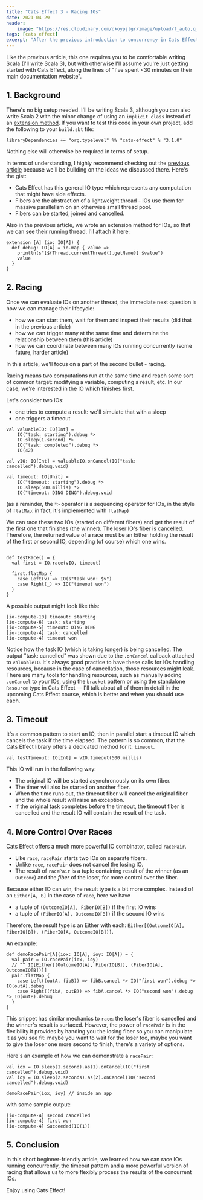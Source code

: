 ```yaml
---
title: "Cats Effect 3 - Racing IOs"
date: 2021-04-29
header:
    image: "https://res.cloudinary.com/dkoypjlgr/image/upload/f_auto,q_auto:good,c_auto,w_1200,h_300,g_auto,fl_progressive/v1715952116/blog_cover_large_phe6ch.jpg"
tags: [cats effect]
excerpt: "After the previous introduction to concurrency in Cats Effect, we'll look at how to manage racing IOs and fibers."
---
```


Like the previous article, this one requires you to be comfortable writing Scala (I'll write Scala 3), but with otherwise I'll assume you're just getting started with Cats Effect, along the lines of "I've spent <30 minutes on their main documentation website".

## 1. Background

There's no big setup needed. I'll be writing Scala 3, although you can also write Scala 2 with the minor change of using an `implicit class` instead of an [extension method](/scala-3-extension-methods). If you want to test this code in your own project, add the following to your `build.sbt` file:

```scala3
libraryDependencies += "org.typelevel" %% "cats-effect" % "3.1.0"
```

Nothing else will otherwise be required in terms of setup.

In terms of understanding, I highly recommend checking out the [previous article](/cats-effect-fibers) because we'll be building on the ideas we discussed there. Here's the gist:

* Cats Effect has this general IO type which represents any computation that might have side effects.
* Fibers are the abstraction of a lightweight thread - IOs use them for massive parallelism on an otherwise small thread pool.
* Fibers can be started, joined and cancelled.

Also in the previous article, we wrote an extension method for IOs, so that we can see their running thread. I'll attach it here:

```scala3
extension [A] (io: IO[A]) {
  def debug: IO[A] = io.map { value =>
    println(s"[${Thread.currentThread().getName}] $value")
    value
  }
}
```

## 2. Racing

Once we can evaluate IOs on another thread, the immediate next question is how we can manage their lifecycle:

- how we can start them, wait for them and inspect their results (did that in the previous article)
- how we can trigger many at the same time and determine the relationship between them (this article)
- how we can coordinate between many IOs running concurrently (some future, harder article)

In this article, we'll focus on a part of the second bullet - racing.

Racing means two computations run at the same time and reach some sort of common target: modifying a variable, computing a result, etc. In our case, we're interested in the IO which finishes first.

Let's consider two IOs:

- one tries to compute a result: we'll simulate that with a sleep
- one triggers a timeout

```scala3
val valuableIO: IO[Int] =
    IO("task: starting").debug *>
    IO.sleep(1.second) *>
    IO("task: completed").debug *>
    IO(42)

val vIO: IO[Int] = valuableIO.onCancel(IO("task: cancelled").debug.void)

val timeout: IO[Unit] =
    IO("timeout: starting").debug *>
    IO.sleep(500.millis) *>
    IO("timeout: DING DING").debug.void
```

(as a reminder, the `*>` operator is a sequencing operator for IOs, in the style of `flatMap`: in fact, it's implemented with `flatMap`)

We can race these two IOs (started on different fibers) and get the result of the first one that finishes (the winner). The loser IO's fiber is cancelled. Therefore, the returned value of a race must be an Either holding the result of the first or second IO, depending (of course) which one wins.

```scala3

def testRace() = {
  val first = IO.race(vIO, timeout)

  first.flatMap {
    case Left(v) => IO(s"task won: $v")
    case Right(_) => IO("timeout won")
  }
}
```

A possible output might look like this:

```
[io-compute-10] timeout: starting
[io-compute-6] task: starting
[io-compute-5] timeout: DING DING
[io-compute-4] task: cancelled
[io-compute-4] timeout won
```

Notice how the task IO (which is taking longer) is being cancelled. The output "task: cancelled" was shown due to the `.onCancel` callback attached to `valuableIO`. It's always good practice to have these calls for IOs handling resources, because in the case of cancellation, those resources might leak. There are many tools for handling resources, such as manually adding `.onCancel` to your IOs, using the `bracket` pattern or using the standalone `Resource` type in Cats Effect &mdash; I'll talk about all of them in detail in the upcoming Cats Effect course, which is better and when you should use each.

## 3. Timeout

It's a common pattern to start an IO, then in parallel start a timeout IO which cancels the task if the time elapsed. The pattern is so common, that the Cats Effect library offers a dedicated method for it: `timeout`.

```scala3
val testTimeout: IO[Int] = vIO.timeout(500.millis)
```

This IO will run in the following way:

- The original IO will be started asynchronously on its own fiber.
- The timer will also be started on another fiber.
- When the time runs out, the timeout fiber will cancel the original fiber and the whole result will raise an exception.
- If the original task completes before the timeout, the timeout fiber is cancelled and the result IO will contain the result of the task.

## 4. More Control Over Races

Cats Effect offers a much more powerful IO combinator, called `racePair`.

- Like `race`, `racePair` starts two IOs on separate fibers.
- Unlike `race`, `racePair` does not cancel the losing IO.
- The result of `racePair` is a tuple containing result of the winner (as an `Outcome`) and the _fiber_ of the loser, for more control over the fiber.

Because either IO can win, the result type is a bit more complex. Instead of an `Either[A, B]` in the case of `race`, here we have

- a tuple of `(OutcomeIO[A], FiberIO[B])` if the first IO wins
- a tuple of `(FiberIO[A], OutcomeIO[B])` if the second IO wins

Therefore, the result type is an Either with each: `Either[(OutcomeIO[A], FiberIO[B]), (FiberIO[A, OutcomeIO[B])]`.

An example:

```scala3
def demoRacePair[A](iox: IO[A], ioy: IO[A]) = {
  val pair = IO.racePair(iox, ioy)
  // ^^ IO[Either[(OutcomeIO[A], FiberIO[B]), (FiberIO[A], OutcomeIO[B])]]
  pair.flatMap {
    case Left((outA, fibB)) => fibB.cancel *> IO("first won").debug *> IO(outA).debug
    case Right((fibA, outB)) => fibA.cancel *> IO("second won").debug *> IO(outB).debug
  }
}
```

This snippet has similar mechanics to `race`: the loser's fiber is cancelled and the winner's result is surfaced. However, the power of `racePair` is in the flexibility it provides by handing you the losing fiber so you can manipulate it as you see fit: maybe you want to wait for the loser too, maybe you want to give the loser one more second to finish, there's a variety of options.

Here's an example of how we can demonstrate a `racePair`:

```scala3
val iox = IO.sleep(1.second).as(1).onCancel(IO("first cancelled").debug.void)
val ioy = IO.sleep(2.seconds).as(2).onCancel(IO("second cancelled").debug.void)

demoRacePair(iox, ioy) // inside an app
```

with some sample output:

```
[io-compute-4] second cancelled
[io-compute-4] first won
[io-compute-4] Succeeded(IO(1))
```

## 5. Conclusion

In this short beginner-friendly article, we learned how we can race IOs running concurrently, the timeout pattern and a more powerful version of racing that allows us to more flexibly process the results of the concurrent IOs.

Enjoy using Cats Effect!
